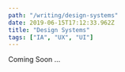 ```yaml
---
path: "/writing/design-systems"
date: 2019-06-15T17:12:33.962Z
title: "Design Systems"
tags: ["IA", "UX", "UI"]
---
```


Coming Soon ...